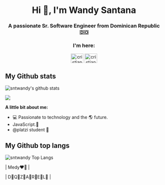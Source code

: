 <h1 align="center">Hi 👋, I'm Wandy Santana</h1>
<h3 align="center">A passionate Sr. Software Engineer from Dominican Republic 🇩🇴</h3>

<h3 align="center">I'm here:</h3>
<p align="center">
<a href="https://twitter.com/sntwandy" target="blank"><img align="center" src="https://raw.githubusercontent.com/rahuldkjain/github-profile-readme-generator/master/src/images/icons/Social/twitter.svg" alt="cristianusers" height="30" width="40" /></a>
<a href="https://linkedin.com/in/sntwandy" target="blank"><img align="center" src="https://raw.githubusercontent.com/rahuldkjain/github-profile-readme-generator/master/src/images/icons/Social/linked-in-alt.svg" alt="cristian-m-821055110" height="30" width="40" /></a>

## My Github stats
![sntwandy's github stats](https://github-readme-stats.vercel.app/api?username=sntwandy&show_icons=true&theme=dark)
<p >
<a href="https://github.com/sntwandy"><img src="https://img.shields.io/github/followers/Robertrm0?label=follow&style=social" /></a>
</p>

**A little bit about me:**

- 💻 Passionate to technology and the 🌎 future.
- JavaScript.💛
- @platzi student 💚

## My Github top langs
![sntwandy Top Langs](https://github-readme-stats.vercel.app/api/top-langs/?username=sntwandy&theme=dark&layout=compact)

| Medy❤️🏹 |

| D🐶Q🐶Z🐶A🐶R🐶E🐶L🐶 |
